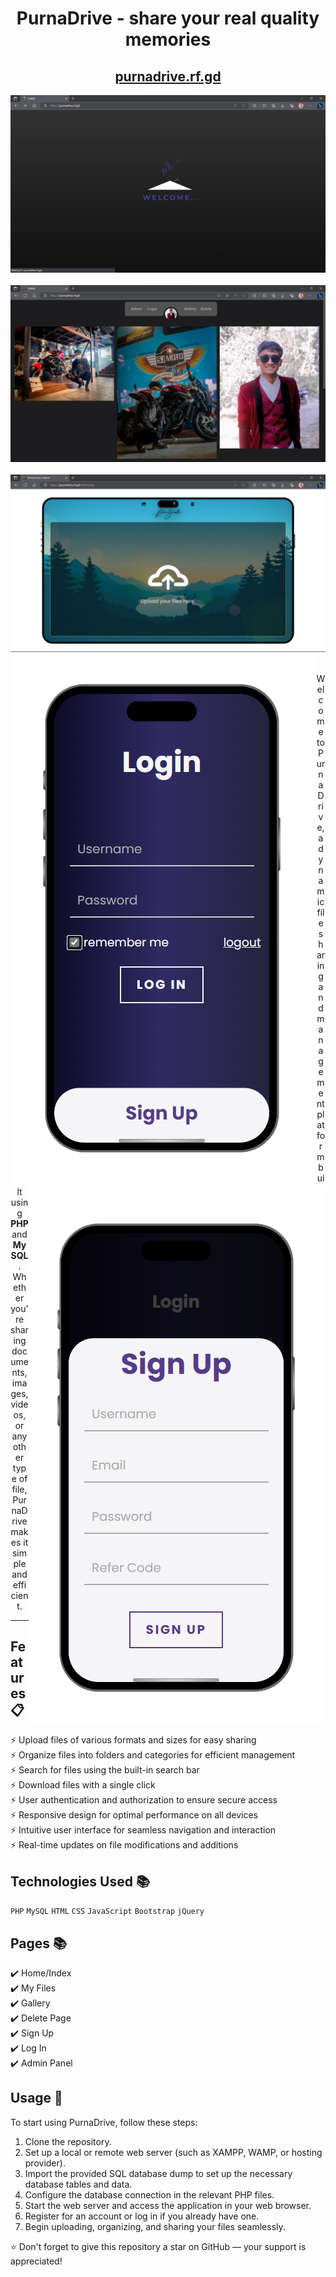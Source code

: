<div align="center">

<h1><strong>PurnaDrive</strong> - share your real quality memories</h1>

<h2>
  <a href="https://purnadrive.rf.gd/">purnadrive.rf.gd</a>
</h2>

<div align="center">
  <img alt="preloader" src="./assets/img/display/preloader.png" />
    <br/>
    <br/>
  <img alt="gallery" src="./assets/img/display/gallery.png" />
    <br/>
    <br/>
  <img alt="index" src="./assets/img/display/index.png" />
  <img align="left" alt="login" src="./assets/img/display/login.png" />
  <img align="right" alt="signup" src="./assets/img/display/signup.png" />
</div>

<br/>

<P>Welcome to PurnaDrive, a dynamic file sharing and management platform built using <strong>PHP</strong> and <strong>MySQL</strong>. Whether you're sharing documents, images, videos, or any other type of file, PurnaDrive makes it simple and efficient.</p>

</div>

---

## Features 📋

⚡️ Upload files of various formats and sizes for easy sharing\
⚡️ Organize files into folders and categories for efficient management\
⚡️ Search for files using the built-in search bar\
⚡️ Download files with a single click\
⚡️ User authentication and authorization to ensure secure access\
⚡️ Responsive design for optimal performance on all devices\
⚡️ Intuitive user interface for seamless navigation and interaction\
⚡️ Real-time updates on file modifications and additions

## Technologies Used 📚

`PHP` `MySQL` `HTML` `CSS` `JavaScript` `Bootstrap` `jQuery`

## Pages 📚

✔️ Home/Index\
✔️ My Files\
✔️ Gallery\
✔️ Delete Page\
✔️ Sign Up\
✔️ Log In\
✔️ Admin Panel

## Usage 🚀

To start using PurnaDrive, follow these steps:

1. Clone the repository.
2. Set up a local or remote web server (such as XAMPP, WAMP, or hosting provider).
3. Import the provided SQL database dump to set up the necessary database tables and data.
4. Configure the database connection in the relevant PHP files.
5. Start the web server and access the application in your web browser.
6. Register for an account or log in if you already have one.
7. Begin uploading, organizing, and sharing your files seamlessly.

⭐ Don't forget to give this repository a star on GitHub — your support is appreciated!

